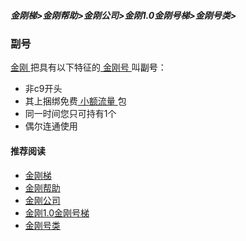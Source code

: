 ##### 金刚梯>金刚帮助>金刚公司>金刚1.0金刚号梯>金刚号类>

### 副号
[ 金刚 ](https://github.com/a2zitpro/web/blob/master/a2zitpro.md)把具有以下特征的[ 金刚号 ](https://github.com/a2zitpro/web/blob/master/kkid.md)叫<font color="Black">副号</font>：
- 非c9开头
- 其上捆绑免费[ 小额流量 ](https://github.com/a2zitpro/web/blob/master/smallamountkkdatatraffic.md)包
- 同一时间您只可持有1个
- 偶尔连通使用

#### 推荐阅读

- [金刚梯](https://github.com/a2zitpro/web/blob/master/dlb.md)
- [金刚帮助](https://github.com/a2zitpro/web/blob/master/list_helpkkvpn.md)
- [金刚公司](https://github.com/a2zitpro/web/blob/master/list_a2zitpro.md)
- [金刚1.0金刚号梯](https://github.com/a2zitpro/web/blob/master/list_helpkkvpn1.0.md)
- [金刚号类](https://github.com/a2zitpro/web/blob/master/list_kkid.md)
